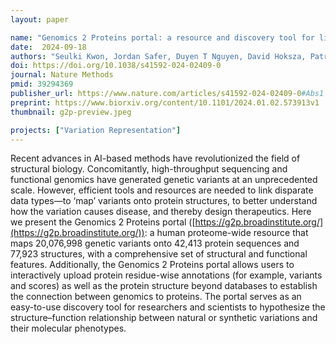 ```yaml
---
layout: paper

name: "Genomics 2 Proteins portal: a resource and discovery tool for linking genetic screening outputs to protein sequences and structures"
date:  2024-09-18
authors: "Seulki Kwon, Jordan Safer, Duyen T Nguyen, David Hoksza, Patrick May, Jeremy A Arbesfeld, Alan F Rubin, Arthur J Campbell, Alex Burgin, Sumaiya Iqbal"
doi: https://doi.org/10.1038/s41592-024-02409-0
journal: Nature Methods
pmid: 39294369
publisher_url: https://www.nature.com/articles/s41592-024-02409-0#Abs1
preprint: https://www.biorxiv.org/content/10.1101/2024.01.02.573913v1
thumbnail: g2p-preview.jpeg

projects: ["Variation Representation"]
---
```

Recent advances in AI-based methods have revolutionized the field of structural biology. Concomitantly, high-throughput sequencing and functional genomics have generated genetic variants at an unprecedented scale. However, efficient tools and resources are needed to link disparate data types—to ‘map’ variants onto protein structures, to better understand how the variation causes disease, and thereby design therapeutics. Here we present the Genomics 2 Proteins portal ([https://g2p.broadinstitute.org/](https://g2p.broadinstitute.org/)): a human proteome-wide resource that maps 20,076,998 genetic variants onto 42,413 protein sequences and 77,923 structures, with a comprehensive set of structural and functional features. Additionally, the Genomics 2 Proteins portal allows users to interactively upload protein residue-wise annotations (for example, variants and scores) as well as the protein structure beyond databases to establish the connection between genomics to proteins. The portal serves as an easy-to-use discovery tool for researchers and scientists to hypothesize the structure–function relationship between natural or synthetic variations and their molecular phenotypes.
